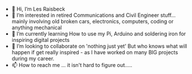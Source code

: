 - 👋 Hi, I’m Les Raisbeck
- 👀 I’m interested in retired Communications and Civil Engineer stuff... mainly involving old broken cars, electronics, computers, coding or anything mechanical
- 🌱 I’m currently learning How to use my Pi, Arduino and soldering iron for inspiring digital projects 
- 💞️ I’m looking to collaborate on 'nothing just yet' But who knows what will happen if get really inspired - as I have worked on many BIG projects during my career.
- 📫 How to reach me ... it isn't hard to figure out.....

<!---
lraisbeck/lraisbeck is a ✨ special ✨ repository because its `README.md` (this file) appears on your GitHub profile.
You can click the Preview link to take a look at your changes.
--->
